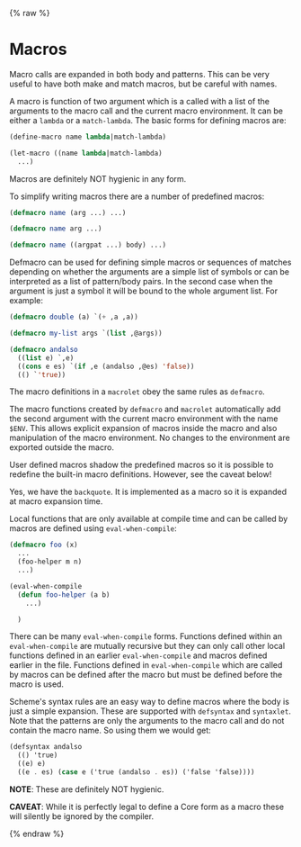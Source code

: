 {% raw %}
# Macros

Macro calls are expanded in both body and patterns. This can be very
useful to have both make and match macros, but be careful with names.

A macro is function of two argument which is a called with a list of
the arguments to the macro call and the current macro environment. It
can be either a ``lambda`` or a ``match-lambda``. The basic forms for 
defining macros are:

```lisp
(define-macro name lambda|match-lambda)
```

```lisp
(let-macro ((name lambda|match-lambda)
  ...)
```

Macros are definitely NOT hygienic in any form.

To simplify writing macros there are a number of predefined macros:

```lisp
(defmacro name (arg ...) ...)
```

```lisp
(defmacro name arg ...)
```

```lisp
(defmacro name ((argpat ...) body) ...)
```
Defmacro can be used for defining simple macros or sequences of
matches depending on whether the arguments are a simple list of
symbols or can be interpreted as a list of pattern/body pairs. In the
second case when the argument is just a symbol it will be bound to the
whole argument list. For example:

```lisp
(defmacro double (a) `(+ ,a ,a))
```

```lisp
(defmacro my-list args `(list ,@args))
```

```lisp
(defmacro andalso
  ((list e) `,e)
  ((cons e es) `(if ,e (andalso ,@es) 'false))
  (() `'true))
```

The macro definitions in a ``macrolet`` obey the same rules as
``defmacro``.

The macro functions created by ``defmacro`` and ``macrolet`` 
automatically add the second argument with the current macro environment 
with the name ``$ENV``. This allows explicit expansion of macros inside 
the macro and also manipulation of the macro environment. No changes to 
the environment are exported outside the macro.

User defined macros shadow the predefined macros so it is possible to
redefine the built-in macro definitions. However, see the caveat
below!

Yes, we have the ``backquote``. It is implemented as a macro so it is
expanded at macro expansion time.

Local functions that are only available at compile time and can be
called by macros are defined using ``eval-when-compile``:

```lisp
(defmacro foo (x)
  ...
  (foo-helper m n)
  ...)

(eval-when-compile
  (defun foo-helper (a b)
    ...)

  )
```

There can be many ``eval-when-compile`` forms. Functions defined within 
an ``eval-when-compile`` are mutually recursive but they can only call 
other local functions defined in an earlier ``eval-when-compile`` and 
macros defined earlier in the file. Functions defined in 
``eval-when-compile`` which are called by macros can be defined after
the macro but must be defined before the macro is used.

Scheme's syntax rules are an easy way to define macros where the body
is just a simple expansion. These are supported with ``defsyntax`` and
``syntaxlet``. Note that the patterns are only the arguments to the macro
call and do not contain the macro name. So using them we would get:

```scheme
(defsyntax andalso
  (() 'true)
  ((e) e)
  ((e . es) (case e ('true (andalso . es)) ('false 'false))))
```

**NOTE**: These are definitely NOT hygienic.

**CAVEAT**: While it is perfectly legal to define a Core form as a macro
 these will silently be ignored by the compiler.


{% endraw %}
